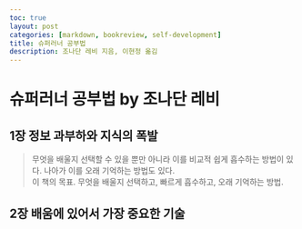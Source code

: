 ```yaml
---
toc: true
layout: post
categories: [markdown, bookreview, self-development]
title: 슈퍼러너 공부법
description: 조나단 레비 지음, 이현정 옮김
---
```


# 슈퍼러너 공부법 by 조나단 레비

## 1장 정보 과부하와 지식의 폭발
> 무엇을 배울지 선택할 수 있을 뿐만 아니라  이를 비교적 쉽게 흡수하는 방법이 있다.  나아가 이를 오래 기억하는 방법도 있다.   
이 책의 목표. 무엇을 배울지 선택하고, 빠르게 흡수하고, 오래 기억하는 방법. 

## 2장 배움에 있어서 가장 중요한 기술
